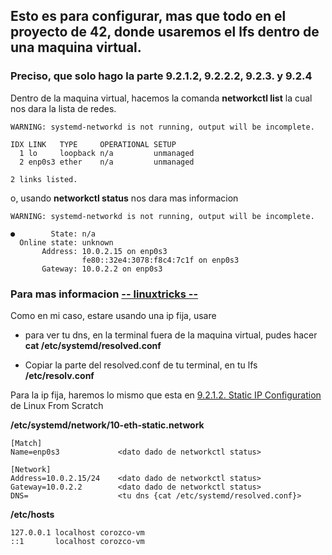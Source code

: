 ## Esto es para configurar, mas que todo en el proyecto de 42, donde usaremos el lfs dentro de una maquina virtual.

### Preciso, que solo hago la parte 9.2.1.2, 9.2.2.2, 9.2.3. y 9.2.4

Dentro de la maquina virtual, hacemos la comanda **networkctl list** la cual nos dara la lista de redes.
```
WARNING: systemd-networkd is not running, output will be incomplete.

IDX LINK   TYPE     OPERATIONAL SETUP    
  1 lo     loopback n/a         unmanaged
  2 enp0s3 ether    n/a         unmanaged

2 links listed.
```

o, usando **networkctl status** nos dara mas informacion
```
WARNING: systemd-networkd is not running, output will be incomplete.

●        State: n/a
  Online state: unknown
       Address: 10.0.2.15 on enp0s3
                fe80::32e4:3078:f8c4:7c1f on enp0s3
       Gateway: 10.0.2.2 on enp0s3
```
### Para mas informacion [-- linuxtricks --][1]

Como en mi caso, estare usando una ip fija, usare
* para ver tu dns, en la terminal fuera de la maquina virtual, pudes hacer **cat /etc/systemd/resolved.conf**

* Copiar la parte del resolved.conf de tu terminal, en tu lfs **/etc/resolv.conf**

Para la ip fija, haremos lo mismo que esta en [9.2.1.2. Static IP Configuration][2] de Linux From Scratch 

**/etc/systemd/network/10-eth-static.network**
```
[Match]
Name=enp0s3             <dato dado de networkctl status>

[Network]
Address=10.0.2.15/24    <dato dado de networkctl status>
Gateway=10.0.2.2        <dato dado de networkctl status>
DNS=                    <tu dns {cat /etc/systemd/resolved.conf}>
```

**/etc/hosts**
```
127.0.0.1 localhost corozco-vm
::1       localhost corozco-vm
```







[1]:https://www.linuxtricks.fr/wiki/systemd-le-reseau-avec-systemd-networkd

[2]:https://linuxfromscratch.org/lfs/view/11.2-systemd/chapter09/network.html